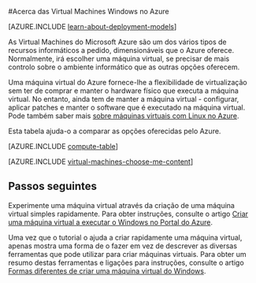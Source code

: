 <properties
    pageTitle="Acerca das Virtual Machines Windows | Microsoft Azure"
    description="Saiba mais sobre as noções básicas das Virtual Machines Windows no Azure através de ambos os modelos de implementação."
    services="virtual-machines-windows"
    documentationCenter=""
    authors="cynthn"
    manager="timlt"
    editor="tysonn"
    tags="azure-resource-manager,azure-service-management"/>

<tags
    ms.service="virtual-machines-windows"
    ms.workload="infrastructure-services"
    ms.tgt_pltfrm="vm-windows"
    ms.devlang="na"
    ms.topic="get-started-article"
    ms.date="09/27/2016"
    ms.author="cynthn"/>


#Acerca das Virtual Machines Windows no Azure

[AZURE.INCLUDE [learn-about-deployment-models](../../includes/learn-about-deployment-models-both-include.md)]


As Virtual Machines do Microsoft Azure são um dos vários tipos de recursos informáticos a pedido, dimensionáveis que o Azure oferece. Normalmente, irá escolher uma máquina virtual, se precisar de mais controlo sobre o ambiente informático que as outras opções oferecem.

Uma máquina virtual do Azure fornece-lhe a flexibilidade de virtualização sem ter de comprar e manter o hardware físico que executa a máquina virtual. No entanto, ainda tem de manter a máquina virtual - configurar, aplicar patches e manter o software que é executado na máquina virtual. Pode também saber mais [sobre máquinas virtuais com Linux no Azure](virtual-machines-linux-about.md).

Esta tabela ajuda-o a comparar as opções oferecidas pelo Azure.

[AZURE.INCLUDE [compute-table](../../includes/compute-options-table.md)]

[AZURE.INCLUDE [virtual-machines-choose-me-content](../../includes/virtual-machines-choose-me-content.md)]


## Passos seguintes

Experimente uma máquina virtual através da criação de uma máquina virtual simples rapidamente. Para obter instruções, consulte o artigo [Criar uma máquina virtual a executar o Windows no Portal do Azure](virtual-machines-windows-hero-tutorial.md).

Uma vez que o tutorial o ajuda a criar rapidamente uma máquina virtual, apenas mostra uma forma de o fazer em vez de descrever as diversas ferramentas que pode utilizar para criar máquinas virtuais. Para obter um resumo destas ferramentas e ligações para instruções, consulte o artigo [Formas diferentes de criar uma máquina virtual do Windows](virtual-machines-windows-creation-choices.md).




<!--HONumber=Sep16_HO4-->


